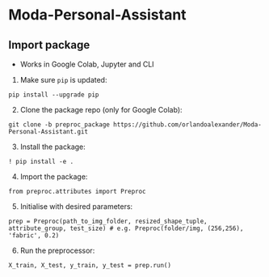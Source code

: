 # Moda-Personal-Assistant

## Import package

- Works in Google Colab, Jupyter and CLI

1. Make sure `pip` is updated:
```
pip install --upgrade pip
```
2. Clone the package repo (only for Google Colab):
```
git clone -b preproc_package https://github.com/orlandoalexander/Moda-Personal-Assistant.git
```
3. Install the package: 
```%cd Moda-Personal-Assistant
! pip install -e .
```
4. Import the package:
```
from preproc.attributes import Preproc
```
5. Initialise with desired parameters:
```
prep = Preproc(path_to_img_folder, resized_shape_tuple, attribute_group, test_size) # e.g. Preproc(folder/img, (256,256), 'fabric', 0.2)
```
6. Run the preprocessor:
```
X_train, X_test, y_train, y_test = prep.run()
```
